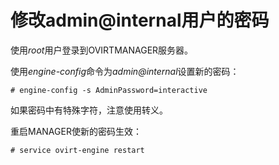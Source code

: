 # 修改admin@internal用户的密码

使用*root*用户登录到OVIRTMANAGER服务器。

使用*engine-config*命令为*admin@internal*设置新的密码：

    # engine-config -s AdminPassword=interactive


如果密码中有特殊字符，注意使用转义。

重启MANAGER使新的密码生效：

    # service ovirt-engine restart

